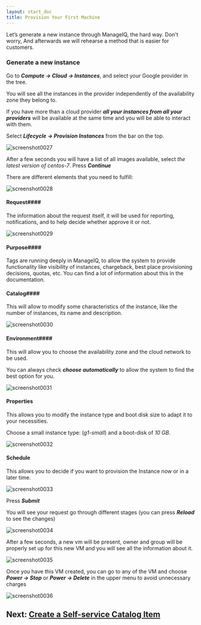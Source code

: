 ```yaml
---
layout: start_doc
title: Provision Your First Machine
---
```


Let’s generate a new instance through ManageIQ, the hard way. Don't worry, And afterwards
we will rehearse a method that is easier for customers.

### Generate a new instance

Go to ***Compute → Cloud → Instances***, and select your Google provider in
the tree.

You will see all the instances in the provider independently of the
availability zone they belong to.

If you have more than a cloud provider ***all your instances from all your providers***
will be available at the same time and you will be able to interact with them.

Select ***Lifecycle → Provision Instances*** from the bar on the top.

![screenshot0027](/assets/images/docs/screenshot_0027.png) 

After a few seconds you will have a list of all images available, select
*the latest version of centos-7*. Press ***Continue***

There are different elements that you need to fulfill:

![screenshot0028](/assets/images/docs/screenshot_0028.png) 

#### Request####

The information about the request itself, it will be used for reporting,
notifications, and to help decide whether approve it or not.

![screenshot0029](/assets/images/docs/screenshot_0029.png) 

#### Purpose####

Tags are running deeply in ManageIQ, to allow the system to provide
functionality like visibility of instances, chargeback, best place
provisioning decisions, quotas, etc. You can find a lot of information
about this in the documentation.

#### Catalog####

This will allow to modify some characteristics of the instance, like the
number of instances, its name and description.

![screenshot0030](/assets/images/docs/screenshot_0030.png) 

#### Environment####

This will allow you to choose the availability zone and the cloud
network to be used.

You can always check ***choose automatically*** to allow the system to find
the best option for you.

![screenshot0031](/assets/images/docs/screenshot_0031.png) 

#### Properties #####

This allows you to modify the instance type and boot disk size to adapt
it to your necessities.

Choose a small instance type: (*g1-small*) and a boot-disk of *10 GB*.

![screenshot0032](/assets/images/docs/screenshot_0032.png) 

#### Schedule #####

This allows you to decide if you want to provision the Instance now or in a later time.

![screenshot0033](/assets/images/docs/screenshot_0033.png) 

Press ***Submit***

You will see your request go through different stages (you can press
***Reload*** to see the changes)


![screenshot0034](/assets/images/docs/screenshot_0034.png) 

After a few seconds, a new vm will be present, owner and group will be
properly set up for this new VM and you will see all the information about it.

![screenshot0035](/assets/images/docs/screenshot_0035.png) 


Once you have this VM created, you can go to any of the VM and choose
***Power → Stop*** or ***Power → Delete*** in the upper menu to avoid unnecessary
charges


![screenshot0036](/assets/images/docs/screenshot_0036.png) 

## Next: [Create a Self-service Catalog Item](/docs/get-started/create-service-item)
